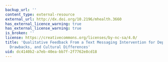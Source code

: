 ```yaml
---
backup_url: ''
content_type: external-resource
external_url: http://dx.doi.org/10.2196/mhealth.3660
has_external_licence_warning: true
has_external_license_warning: true
is_broken: ''
license: https://creativecommons.org/licenses/by-nc-sa/4.0/
title: 'Qualitative Feedback From a Text Messaging Intervention for Depression: Benefits,
  Drawbacks, and Cultural Differences'
uid: dc4140b2-a7eb-40ea-bb7f-2f7762e8cd18
---
```

